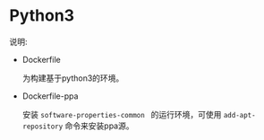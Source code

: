 # Python3

说明:

* Dockerfile

	为构建基于python3的环境。

* Dockerfile-ppa

	安装 `software-properties-common ` 的运行环境，可使用 `add-apt-repository` 命令来安装ppa源。
	
	



